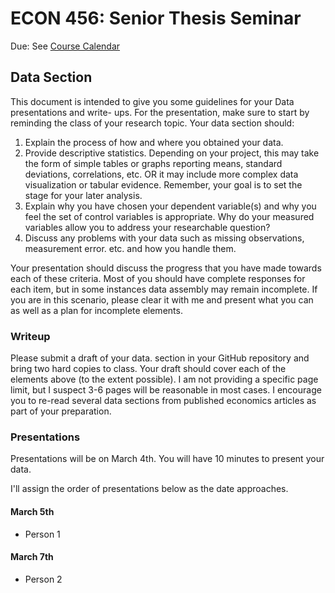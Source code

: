 # ECON 456: Senior Thesis Seminar

Due: See [Course Calendar](../README.md)

## Data Section

This document is intended to give you some guidelines for your Data presentations and write-
ups. For the presentation, make sure to start by reminding the class of your research topic. Your
data section should:

1. Explain the process of how and where you obtained your data.
2. Provide descriptive statistics. Depending on your project, this may take the form of simple
tables or graphs reporting means, standard deviations, correlations, etc. OR it may include more
complex data visualization or tabular evidence. Remember, your goal is to set the stage for your
later analysis.
3. Explain why you have chosen your dependent variable(s) and why you feel the set of control
variables is appropriate. Why do your measured variables allow you to address your researchable
question?
4. Discuss any problems with your data such as missing observations, measurement error. etc.
and how you handle them.

Your presentation should discuss the progress that you have made towards each of these criteria.
Most of you should have complete responses for each item, but in some instances data assembly
may remain incomplete. If you are in this scenario, please clear it with me and present what you
can as well as a plan for incomplete elements.

###  Writeup

Please submit a draft of your data. 
section in your GitHub repository and bring two hard copies to class. Your draft should cover each of the elements
above (to the extent possible). I am not providing a specific page limit, but I suspect 3-6 pages will
be reasonable in most cases. I encourage you to re-read several data sections from published
economics articles as part of your preparation.

### Presentations

Presentations will be on March 4th. You will have 10 minutes to present your data. 

I'll assign the order of presentations below as the date approaches. 

#### March 5th

- Person 1

#### March 7th

- Person 2